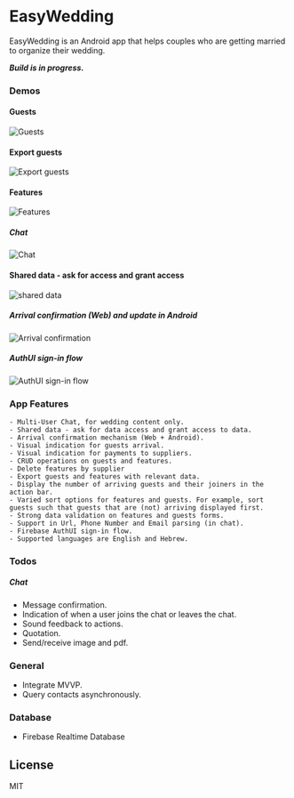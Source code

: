 # EasyWedding

EasyWedding is an Android app that helps couples who are getting married to organize their wedding.

***Build is in progress.***

### Demos

#### Guests                      
![Guests](demo/6_guests.gif)  
#### Export guests
![Export guests](demo/8_export_guests.gif)
#### Features
![Features](demo/5_features.gif)
##### Chat
![Chat](demo/1_Chat.gif)

#### Shared data - ask for access and grant access
![shared data](demo/7_access.gif)

##### Arrival confirmation (Web) and update in Android
![Arrival confirmation](demo/8_arrival_confirmation.gif)
##### AuthUI sign-in flow
![AuthUI sign-in flow](demo/0_AuthUI.gif)

### App Features
  
    - Multi-User Chat, for wedding content only.
    - Shared data - ask for data access and grant access to data.
    - Arrival confirmation mechanism (Web + Android).
    - Visual indication for guests arrival.
    - Visual indication for payments to suppliers.
    - CRUD operations on guests and features.
    - Delete features by supplier
    - Export guests and features with relevant data.
    - Display the number of arriving guests and their joiners in the action bar. 
    - Varied sort options for features and guests. For example, sort guests such that guests that are (not) arriving displayed first.  
    - Strong data validation on features and guests forms.
    - Support in Url, Phone Number and Email parsing (in chat).
    - Firebase AuthUI sign-in flow.   
    - Supported languages are English and Hebrew.

### Todos
   ##### Chat
   - Message confirmation.
   - Indication of when a user joins the chat or leaves the chat.
   - Sound feedback to actions.
   - Quotation.
   - Send/receive image and pdf.
   ### General
   - Integrate MVVP.
   - Query contacts asynchronously.
   
### Database
 - Firebase Realtime Database 
     
License
----

MIT
